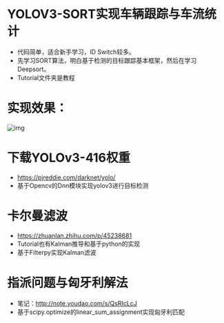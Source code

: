 # YOLOV3-SORT实现车辆跟踪与车流统计
- 代码简单，适合新手学习，ID Switch较多。
- 先学习SORT算法，明白基于检测的目标跟踪基本框架，然后在学习Deepsort。
- Tutorial文件夹是教程
# 实现效果：
![img](https://github.com/jjw-DL/YOLOV3-SORT/blob/master/output/output.gif) 

# 下载YOLOv3-416权重
- https://pjreddie.com/darknet/yolo/
- 基于Opencv的Dnn模块实现yolov3进行目标检测

# 卡尔曼滤波
- https://zhuanlan.zhihu.com/p/45238681
- Tutorial也有Kalman推导和基于python的实现
- 基于Filterpy实现Kalman滤波

# 指派问题与匈牙利解法
- 笔记：http://note.youdao.com/s/QsRIcLcJ
- 基于scipy.optimize的linear_sum_assignment实现匈牙利匹配
